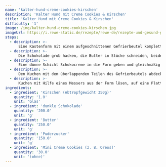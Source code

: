 ```yaml
---
name: 'kalter-hund-creme-cookies-kirschen'
description: 'Kalter Hund mit Creme Cookies & Kirschen'
title: 'Kalter Hund mit Creme Cookies & Kirschen'
difficulty: '1'
image: /img/kalter-hund-creme-cookies-kirschen.jpg
imageUrl: https://i.rewe-static.de/rezepte/rewe-de/rezepte-und-gesund-geniessen/rezepte/kalter-hund/kalter-hund-oreos-kirschen/38-kalter-hund-mit-oreos---kirschen_rdk-rds_rv_hd.jpg?resize=1480:589&crop=1280:460;center,center
steps:
  - description: >-
      Eine Kastenform mit einem aufgeschnittenen Gefrierbeutel komplett auskleiden. Die Kirschen abgießen und in einem Sieb abtropfen lassen.
  - description: >-
      Die Schokolade grob hacken, die Butter in Stücke schneiden, beides in einen Topf geben und über einem heißen Wasserbad schmelzen. Den Puderzucker mit einem Schneebesen einrühren, so lange weiterrühren, bis eine glatte, cremige Masse entsteht.
  - description: >-
      Eine dünne Schicht Schokocreme in die Form geben und gleichmäßig auf dem Boden verteilen. Eine Schicht Creme Cookies darauf legen, die Zwischenräume mit Kirschen besetzen, dann auf diese wiederum so viel Schokocreme geben, dass Kirschen und Kekse gerade bedeckt sind. Weiterschichten, bis die Form voll ist. Die letzte Schicht sollten Kekse sein.
  - description: >-
      Den Kuchen mit den überlappenden Teilen des Gefrierbeutels abdecken und mindestens 6 Stunden in den Kühlschrank stellen.
  - description: >-
      Kuchen mit Hilfe eines Messers aus der Form lösen, auf eine Platte stürzen und den Gefrierbeutel abziehen. In nicht zu dicke Scheiben geschnitten servieren.
ingredients:
  - ingredient: 'Kirschen (Abtropfgewicht 350g)'
    quantity: '1.0'
    unit: 'Glas'
  - ingredient: 'dunkle Schokolade'
    quantity: '200.0'
    unit: 'g'
  - ingredient: 'Butter'
    quantity: '250.0'
    unit: 'g'
  - ingredient: 'Puderzucker'
    quantity: '150.0'
    unit: 'g'
  - ingredient: 'Mini Creme Cookies (z. B. Oreos)'
    quantity: '30.0'
    unit: '(ohne)'
---
```

